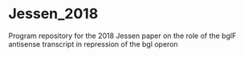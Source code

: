 # Jessen_2018
Program repository for the 2018 Jessen paper on the role of the bglF antisense transcript in repression of the bgl operon

